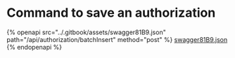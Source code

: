 # Command to save an authorization

{% openapi src="../.gitbook/assets/swagger81B9.json" path="/api/authorization/batchInsert" method="post" %}
[swagger81B9.json](../.gitbook/assets/swagger81B9.json)
{% endopenapi %}

